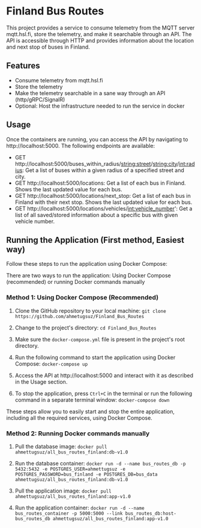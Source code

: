 # Finland Bus Routes

This project provides a service to consume telemetry from the MQTT server mqtt.hsl.fi,
store the telemetry, and make it searchable through an API.
The API is accessible through HTTP and provides information about the location and next stop of buses in Finland.

## Features

- Consume telemetry from mqtt.hsl.fi
- Store the telemetry
- Make the telemetry searchable in a sane way through an API (http/gRPC/SignalR)
- Optional: Host the infrastructure needed to run the service in docker

## Usage 
Once the containers are running, you can access the API by navigating to http://localhost:5000. The following endpoints are available:

- GET http://localhost:5000/buses_within_radius/<string:street>/<string:city>/<int:radius>: Get a list of buses within a given radius of a specified street and city.
- GET http://localhost:5000/locations: Get a list of each bus in Finland. Shows the last updated value for each bus.
- GET http://localhost:5000/locations/next_stop: Get a list of each bus in Finland with their next stop. Shows the last updated value for each bus.
- GET http://localhost:5000/locations/vehicles/<int:vehicle_number>': Get a list of all saved/stored information about a specific bus with given vehicle number.


## Running the Application (First method, Easiest way)

Follow these steps to run the application using Docker Compose:

There are two ways to run the application: Using Docker Compose (recommended) or running Docker commands manually

### Method 1: Using Docker Compose (Recommended)

1. Clone the GitHub repository to your local machine: `git clone https://github.com/ahmetugsuz/Finland_Bus_Routes`

2. Change to the project's directory: `cd Finland_Bus_Routes`

3. Make sure the `docker-compose.yml` file is present in the project's root directory.

4. Run the following command to start the application using Docker Compose: `docker-compose up`

5. Access the API at http://localhost:5000 and interact with it as described in the Usage section.

6. To stop the application, press `Ctrl+C` in the terminal or run the following command in a separate terminal window: `docker-compose down`

These steps allow you to easily start and stop the entire application, including all the required services, using Docker Compose.

### Method 2: Running Docker commands manually

1. Pull the database image:  `docker pull ahmettugsuz/all_bus_routes_finland:db-v1.0`

2. Run the database container: `docker run -d --name bus_routes_db -p 5432:5432 -e POSTGRES_USER=ahmettugsuz -e POSTGRES_PASSWORD=bus_finland -e POSTGRES_DB=bus_data ahmettugsuz/all_bus_routes_finland:db-v1.0`

3. Pull the application image: `docker pull ahmettugsuz/all_bus_routes_finland:app-v1.0`
4. Run the application container: `docker run -d --name bus_routes_container -p 5000:5000 --link bus_routes_db:host-bus_routes_db ahmettugsuz/all_bus_routes_finland:app-v1.0` 





